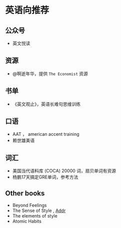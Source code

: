 <!--
 * @Description: This file is made for
 * @Date: 2020-02-21 18:58:22
 * @LastEditTime: 2020-02-21 19:17:48
 * @Author: LeongD
 * @LastEditors: LeongD
 -->


# 英语向推荐


## 公众号

- 英文悦读




## 资源
- @啊逝年华，提供 `The Economist` 资源
 

## 书单
- 《英文观止》，英语长难句思维训练



## 口语

- AAT ， american accent training
- 赖世雄美语

## 词汇

- 美国当代语料库 (COCA) 20000 词，扇贝单词有资源
- 杨鹏17天搞定GRE单词，参考方法
 

## Other books

- Beyond Feelings 
- The Sense of Style , [Addr](https://sobooks.cc/books/9872.html)
-  The elements of style
-  Atomic Habits